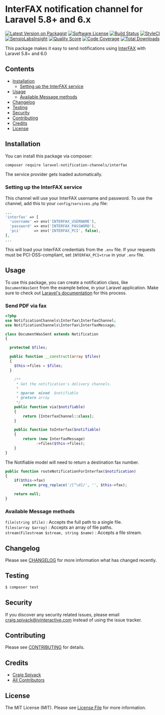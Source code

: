 # InterFAX notification channel for Laravel 5.8+ and 6.x

[![Latest Version on Packagist](https://img.shields.io/packagist/v/ivinteractive/laravel-interfax-notification-channel.svg?style=flat-square)](https://packagist.org/packages/ivinteractive/laravel-interfax-notification-channel)
[![Software License](https://img.shields.io/badge/license-MIT-brightgreen.svg?style=flat-square)](LICENSE.md)
[![Build Status](https://img.shields.io/travis/ivinteractive/laravel-interfax-notification-channel/master.svg?style=flat-square)](https://travis-ci.org/ivinteractive/laravel-interfax-notification-channel)
[![StyleCI](https://styleci.io/repos/217342993/shield)](https://styleci.io/repos/217342993)
[![SensioLabsInsight](https://img.shields.io/sensiolabs/i/5c642897-a39d-4a62-8618-2880d818b101.svg?style=flat-square)](https://insight.sensiolabs.com/projects/5c642897-a39d-4a62-8618-2880d818b101)
[![Quality Score](https://img.shields.io/scrutinizer/g/ivinteractive/laravel-interfax-notification-channel.svg?style=flat-square)](https://scrutinizer-ci.com/g/ivinteractive/laravel-interfax-notification-channel)
[![Code Coverage](https://img.shields.io/scrutinizer/coverage/g/ivinteractive/laravel-interfax-notification-channel/master.svg?style=flat-square)](https://scrutinizer-ci.com/g/ivinteractive/laravel-interfax-notification-channel/?branch=master)
[![Total Downloads](https://img.shields.io/packagist/dt/ivinteractive/laravel-interfax-notification-channel.svg?style=flat-square)](https://packagist.org/packages/ivinteractive/laravel-interfax-notification-channel)

This package makes it easy to send notifications using [InterFAX](https://interfax.net) with Laravel 5.8+ and 6.0

## Contents

- [Installation](#installation)
  - [Setting up the InterFAX service](#setting-up-the-InterFAX-service)
- [Usage](#usage)
  - [Available Message methods](#available-message-methods)
- [Changelog](#changelog)
- [Testing](#testing)
- [Security](#security)
- [Contributing](#contributing)
- [Credits](#credits)
- [License](#license)


## Installation

You can install this package via composer:

```bash
composer require laravel-notification-channels/interfax
```

The service provider gets loaded automatically.

### Setting up the InterFAX service

This channel will use your InterFAX username and password. To use the channel, add this to your `config/services.php` file:

```php
...
'interfax' => [
  'username' => env('INTERFAX_USERNAME'),
  'password' => env('INTERFAX_PASSWORD'),
  'pci'      => env('INTERFAX_PCI', false),
],
...
```

This will load your InterFAX credentials from the `.env` file. If your requests must be PCI-DSS-compliant, set `INTERFAX_PCI=true` in your `.env` file.

## Usage

To use this package, you can create a notification class, like `DocumentWasSent` from the example below, in your Laravel application. Make sure to check out [Laravel's documentation](https://laravel.com/docs/master/notifications) for this process.

### Send PDF via fax

```php
<?php
use NotificationChannels\Interfax\InterfaxChannel;
use NotificationChannels\Interfax\InterfaxMessage;

class DocumentWasSent extends Notification
{

  protected $files;

  public function __construct(array $files)
  {
    $this->files = $files;
  }

    /**
     * Get the notification's delivery channels.
     *
     * @param  mixed  $notifiable
     * @return array
     */
    public function via($notifiable)
    {
        return [InterfaxChannel::class];
    }

    public function toInterfax($notifiable)
    {
        return (new InterfaxMessage)
              ->files($this->files);
    }
}
```

The Notifiable model will need to return a destination fax number.

```php
public function routeNotificationForInterfax($notification)
{
    if($this->fax)
        return preg_replace('/[^\d]/', '', $this->fax);

    return null;
}
```

### Available Message methods

`file(string $file)` : Accepts the full path to a single file.  
`files(array $array)` : Accepts an array of file paths.  
`stream(Filestream $stream, string $name)` : Accepts a file stream.

## Changelog

Please see [CHANGELOG](CHANGELOG.md) for more information what has changed recently.

## Testing

``` bash
$ composer test
```

## Security

If you discover any security related issues, please email craig.spivack@ivinteractive.com instead of using the issue tracker.

## Contributing

Please see [CONTRIBUTING](CONTRIBUTING.md) for details.

## Credits

- [Craig Spivack](https://github.com/iv-craig)
- [All Contributors](../../contributors)

## License

The MIT License (MIT). Please see [License File](LICENSE.md) for more information.
